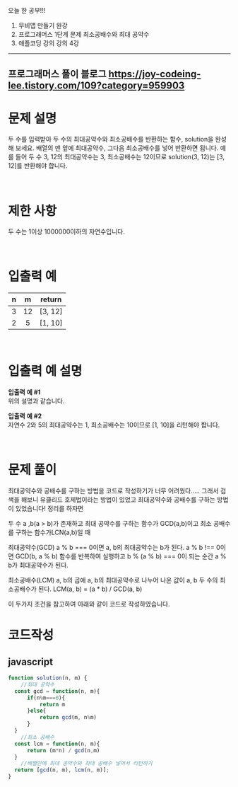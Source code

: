 오늘 한 공부!!!

1. 무비앱 만들기 완강
2. 프로그래머스 1단계 문제 최소공배수와 최대 공약수
3. 애플코딩 강의 강의 4강

----------------------------------------


프로그래머스 풀이
블로그 https://joy-codeing-lee.tistory.com/109?category=959903
--------------------------------------------

# 문제 설명

두 수를 입력받아 두 수의 최대공약수와 최소공배수를 반환하는 함수, solution을 완성해 보세요. 배열의 맨 앞에 최대공약수, 그다음 최소공배수를 넣어 반환하면 됩니다. 예를 들어 두 수 3, 12의 최대공약수는 3, 최소공배수는 12이므로 solution(3, 12)는 [3, 12]를 반환해야 합니다.

<br />

# 제한 사항

두 수는 1이상 1000000이하의 자연수입니다.

<br />

# 입출력 예

|  n  |  m  | return  |
| :-: | :-: | :-----: |
|  3  | 12  | [3, 12] |
|  2  |  5  | [1, 10] |

<br />

# 입출력 예 설명

**입출력 예 #1** <br />
위의 설명과 같습니다.

**입출력 예 #2** <br />
자연수 2와 5의 최대공약수는 1, 최소공배수는 10이므로 [1, 10]을 리턴해야 합니다.

<br />


# 문제 풀이

최대공약수와 공배수를 구하는 방법을 코드로 작성하기가 너무 어려웠다..... 그래서 검색을 해보니 유클리드 호제법이라는 방법이 있었고 최대공약수와 공배수를 구하는 방법이 있었습니다! 정리를 하자면


두 수 a ,b(a > b)가 존재하고 최대 공약수를 구하는 함수가 GCD(a,b)이고 최소 공배수를 구하는 함수가LCN(a,b)일 때

최대공약수(GCD)
a % b === 0이면 a, b의 최대공약수는 b가 된다.
a % b !== 0이면 GCD(b, a % b) 함수를 반복하여 실행하고 b % (a % b) === 0이 되는 순간 a % b가 최대공약수가 된다.

최소공배수(LCM)
a, b의 곱에 a, b의 최대공약수로 나누어 나온 값이 a, b 두 수의 최소공배수가 된다.
LCM(a, b) = (a * b) / GCD(a, b)

 
이 두가지 조건을 참고하여 아래와 같이 코드로 작성하였습니다.


# 코드작성

## javascript

```js
function solution(n, m) {
    //최대 공약수
  const gcd = function(n, m){
      if(n%m===0){
          return m
      }else{
          return gcd(m, n%m)
      }
  }
    //최소 공배수
  const lcm = function(n, m){
      return (m*n) / gcd(n,m)
  }
    //배열안에 최대 공약수와 최대 공배수 넣어서 리턴하기 
  return [gcd(n, m), lcm(n, m)];
}

```
